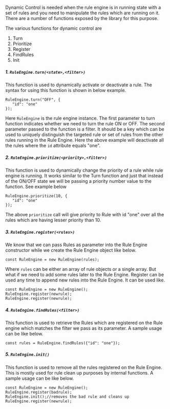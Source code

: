 Dynamic Control is needed when the rule engine is in running state with a set of rules and you need to manipulate the rules which are running on it. There are a number of functions exposed by the library for this purpose.

The various functions for dynamic control are

1. Turn 
2. Prioritize
3. Register
4. FindRules
5. Init

##### 1. `RuleEngine.turn(<state>,<filter>)` 
This function is used to dynamically activate or deactivate a rule. The syntax for using this function is shown in below example.

    RuleEngine.turn("OFF", {
       "id": "one"
    });

Here `RuleEngine` is the rule engine instance. The first parameter to turn function indicates whether we need to turn the rule ON or OFF. The second parameter passed to the function is a filter. It should be a key which can be used to uniquely distinguish the targeted rule or set of rules from the other rules running in the Rule Engine. Here the above example will deactivate all the rules where the `id` attribute equals "one". 

##### 2. `RuleEngine.prioritize(<priority>,<filter>)` 
This function is used to dynamically change the priority of a rule while rule engine is running. It works similar to the Turn function and just that instead of the ON/OFF state we will be passing a priority number value to the function. See example below

    RuleEngine.prioritize(10, {
       "id": "one"
    });

The above `prioritize` call will give priority to Rule with id "one" over all the rules which are having lesser priority than 10.


##### 3. `RuleEngine.register(<rules>)`
We know that we can pass Rules as parameter into the Rule Engine constructor while we create the Rule Engine object like below.

    const RuleEngine = new RuleEngine(rules);

Where `rules` can be either an array of rule objects or a single array. But what if we need to add some rules later to the Rule Engine. Register can be used any time to append new rules into the Rule Engine. It can be used like.

    const RuleEngine = new RuleEngine();
    RuleEngine.register(newrule);
    RuleEngine.register(newrule);


##### 4. `RuleEngine.findRules(<filter>)`
This function is used to retrieve the Rules which are registered on the Rule engine which matches the filter we pass as its parameter. A sample usage can be like below.

    const rules = RuleEngine.findRules({"id": "one"});

##### 5. `RuleEngine.init()`
This function is used to remove all the rules registered on the Rule Engine. This is mostly used for rule clean up purposes by internal functions. A sample usage can be like below.

    const RuleEngine = new RuleEngine();
    RuleEngine.register(badrule);
    RuleEngine.init();//removes the bad rule and cleans up
    RuleEngine.register(newrule);






